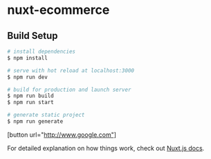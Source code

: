 # nuxt-ecommerce

## Build Setup

```bash
# install dependencies
$ npm install

# serve with hot reload at localhost:3000
$ npm run dev

# build for production and launch server
$ npm run build
$ npm run start

# generate static project
$ npm run generate
```

[button url="http://www.google.com"]

For detailed explanation on how things work, check out [Nuxt.js docs](https://nuxtjs.org).
